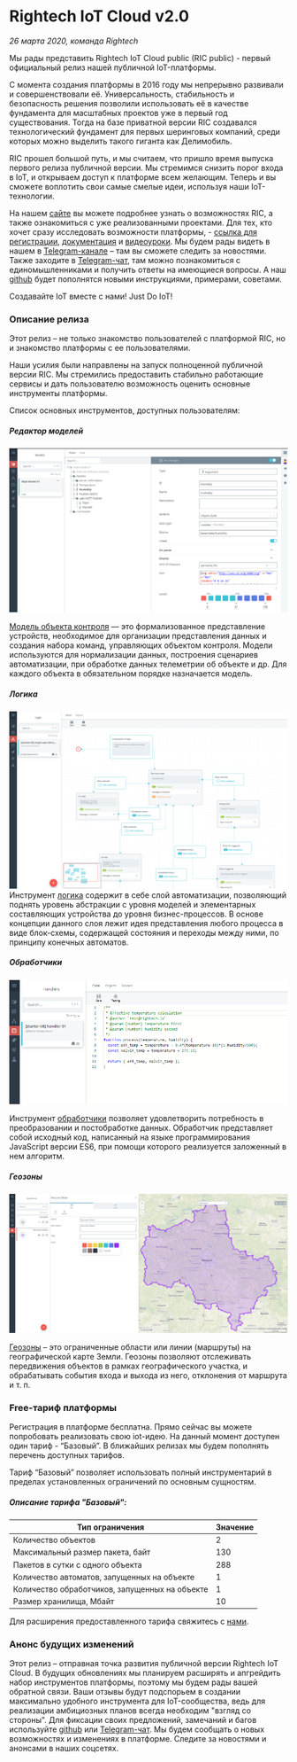 # Rightech IoT Cloud v2.0
*26 марта 2020, команда Rightech*

Мы рады представить Rightech IoT Cloud public (RIC public) - первый официальный релиз нашей публичной IoT-платформы. 

С момента создания платформы в 2016 году мы непрерывно развивали и совершенствовали её. Универсальность, стабильность и безопасность решения позволили использовать её в качестве фундамента для масштабных проектов уже в первый год существования. Тогда на базе приватной версии RIC создавался технологический фундамент для первых шеринговых компаний, среди которых можно выделить такого гиганта как Делимобиль. 

RIC прошел большой путь, и мы считаем, что пришло время выпуска первого релиза публичной версии. Мы стремимся снизить порог входа в IoT, и открываем доступ к платформе всем желающим. Теперь и вы сможете воплотить свои самые смелые идеи, используя наши IoT-технологии. 

На нашем [сайте](https://rightech.io/) вы можете подробнее узнать о возможностях RIC, а также ознакомиться с уже реализованными проектами. Для тех, кто хочет сразу исследовать возможности платформы, -  [ссылка для регистрации](https://dev.rightech.io/auth),  [документация](https://rightech.io/developers/introductions/) и [видеоуроки](https://rightech.io/video-tutorials/). 
Мы будем рады видеть в нашем в [Telegram-канале](https://t.me/rightechportal) – там вы сможете следить за новостями. Также заходите в [Telegram-чат](https://t.me/rightech_iot), там можно познакомиться с единомышленниками и получить ответы на имеющиеся вопросы. А наш [github](https://github.com/Rightech/ric-public) будет пополнятся новыми инструкциями, примерами, советами. 

Создавайте IoT вместе с нами! Just Do IoT!


### Описание релиза

Этот релиз – не только знакомство пользователей с платформой RIC, но и знакомство платформы с ее пользователями. 

Наши усилия были направлены на запуск полноценной публичной версии RIC. Мы стремились предоставить стабильно работающие сервисы и дать пользователю возможность оценить основные инструменты платформы. 

Список основных инструментов, доступных пользователям:

##### Редактор моделей  
   
![Модели](/.images/Models.png)

[Модель объекта контроля](https://rightech.io/developers/objects/model/) — это формализованное представление устройств, необходимое для организации представления данных и создания набора команд, управляющих объектом контроля. Модели используются для нормализации данных, построения сценариев автоматизации, при обработке данных телеметрии об объекте и др. Для каждого объекта в обязательном порядке назначается модель.

##### Логика
   
![Логика](/.images/Automatons.png)
Инструмент [логика](https://rightech.io/developers/scenarios/) содержит в себе слой автоматизации, позволяющий поднять уровень абстракции с уровня моделей и элементарных составляющих устройства до уровня бизнес-процессов. В основе концепции данного слоя лежит идея представления любого процесса в виде блок-схемы, содержащей состояния и переходы между ними, по принципу конечных автоматов.

##### Обработчики
   
![Обработчики](/.images/Handlers.png)

Инструмент [обработчики](https://rightech.io/developers/data-processing/handlers/) позволяет удовлетворить потребность в преобразовании и постобработке данных.  Обработчик представляет собой исходный код, написанный на языке программирования JavaScript версии ES6, при помощи которого реализуется заложенный в нем алгоритм.

##### Геозоны
   
![Геозоны](/.images/Geofences.png)

[Геозоны](https://rightech.io/developers/editional-entity/geozone/) – это ограниченные области или линии (маршруты) на географической карте Земли. Геозоны позволяют отслеживать передвижения объектов в рамках географического участка, и обрабатывать события входа и выхода из него, отклонения от маршрута и т. п.

### Free-тариф платформы
Регистрация в платформе бесплатна. Прямо сейчас вы можете попробовать реализовать свою iot-идею.
На данный момент доступен один тариф - “Базовый”. В ближайших релизах мы будем пополнять перечень доступных тарифов.

Тариф “Базовый” позволяет использовать полный инструментарий в пределах установленных ограничений по основным сущностям. 


##### Описание тарифа "Базовый":

Тип ограничения | Значение
----- | -----
Количество объектов | 2
Максимальный размер пакета, байт | 130
Пакетов в сутки с одного объекта | 288
Количество автоматов, запущенных на объекте | 1
Количество обработчиков, запущенных на объекте | 1
Размер хранилища, Мбайт | 10

Для расширения предоставленного тарифа свяжитесь с [нами](mailto:sales@rightech.io?subject=[GitHub]%20ric-public). 

### Анонс будущих изменений
Этот релиз – отправная точка развития публичной версии Rightech IoT Cloud. 
В будущих обновлениях мы планируем расширять и апгрейдить набор инструментов платформы, поэтому мы будем рады вашей обратной связи. Ваши отзывы будут подспорьем в создании максимально удобного инструмента для IoT-сообщества, ведь для реализации амбициозных планов всегда необходим "взгляд со стороны". 
Для фиксации своих предложений, замечаний и багов  используйте [github](https://github.com/Rightech/ric-public) или [Telegram-чат](https://t.me/rightech_iot). Мы будем сообщать о новых возможностях и изменениях в платформе. Следите за новостями и анонсами в наших соцсетях.